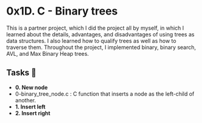 # 0x1D. C - Binary trees

This is a partner project, which I did the project all by myself, in which I learned about the details, advantages, and disadvantages of using trees as data structures. I also learned how to qualify trees as well as how to traverse them. Throughout the project, I implemented binary, binary search, AVL, and Max Binary Heap trees.

## Tasks :page_with_curl: <br>
* **0. New node** <br> 
* 0-binary_tree_node.c : C function that inserts a node as the left-child of another.
* **1. Insert left** <br>
* **2. Insert right** <br>


